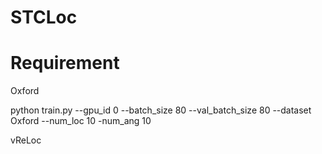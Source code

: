 # STCLoc

# Requirement 


Oxford

python train.py --gpu_id 0 --batch_size 80 --val_batch_size 80 --dataset Oxford --num_loc 10 -num_ang 10 

vReLoc
